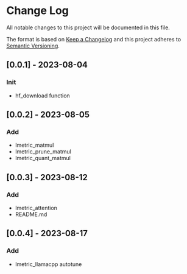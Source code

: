 # Change Log

All notable changes to this project will be documented in this file.

The format is based on [Keep a Changelog](http://keepachangelog.com/)
and this project adheres to [Semantic Versioning](http://semver.org/).

## [0.0.1] - 2023-08-04

### Init

- hf_download function

## [0.0.2] - 2023-08-05

### Add

- lmetric_matmul
- lmetric_prune_matmul
- lmetric_quant_matmul

## [0.0.3] - 2023-08-12

### Add

- lmetric_attention
- README.md

## [0.0.4] - 2023-08-17

### Add

- lmetric_llamacpp autotune
